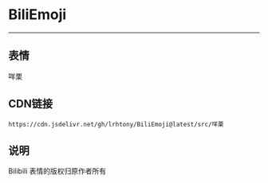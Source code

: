 
# BiliEmoji
---
## 表情
咩栗
## CDN链接
```
https://cdn.jsdelivr.net/gh/lrhtony/BiliEmoji@latest/src/咩栗
```
## 说明
Bilibili 表情的版权归原作者所有
